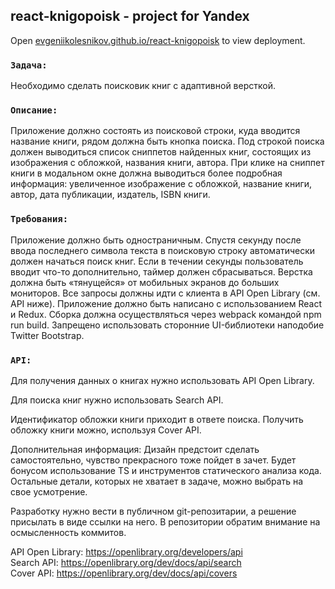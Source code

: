 ## react-knigopoisk - project for Yandex

Open [evgeniikolesnikov.github.io/react-knigopoisk](https://evgeniikolesnikov.github.io/react-knigopoisk/) to view deployment.

### `Задача:`

Необходимо сделать поисковик книг с адаптивной версткой.

### `Описание:`

Приложение должно состоять из поисковой строки, куда вводится название книги, рядом должна быть кнопка поиска. Под строкой поиска должен выводиться список сниппетов найденных книг, состоящих из изображения с обложкой, названия книги, автора. При клике на сниппет книги в модальном окне должна выводиться более подробная информация: увеличенное изображение с обложкой, название книги, автор, дата публикации, издатель, ISBN книги.

### `Требования:`

Приложение должно быть одностраничным.
Спустя секунду после ввода последнего символа текста в поисковую строку автоматически должен начаться поиск книг. Если в течении секунды пользователь вводит что-то дополнительно, таймер должен сбрасываться.
Верстка должна быть «тянущейся» от мобильных экранов до больших мониторов.
Все запросы должны идти с клиента в API Open Library (см. API ниже).
Приложение должно быть написано с использованием React и Redux.
Сборка должна осуществляться через webpack командой npm run build.
Запрещено использовать сторонние UI-библиотеки наподобие Twitter Bootstrap.

### `API:`

Для получения данных о книгах нужно использовать API Open Library.

Для поиска книг нужно использовать Search API.

Идентификатор обложки книги приходит в ответе поиска. Получить обложку книги можно, используя Cover API.

Дополнительная информация:
Дизайн предстоит сделать самостоятельно, чувство прекрасного тоже пойдет в зачет. Будет бонусом использование TS и инструментов статического анализа кода. Остальные детали, которых не хватает в задаче, можно выбрать на свое усмотрение.

Разработку нужно вести в публичном git-репозитарии, а решение присылать в виде ссылки на него. В репозитории обратим внимание на осмысленность коммитов.

API Open Library: https://openlibrary.org/developers/api  
Search API: https://openlibrary.org/dev/docs/api/search  
Cover API: https://openlibrary.org/dev/docs/api/covers
